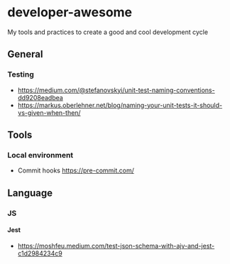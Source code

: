 # developer-awesome
My tools and practices to create a good and cool development cycle

## General
### Testing
* https://medium.com/@stefanovskyi/unit-test-naming-conventions-dd9208eadbea
* https://markus.oberlehner.net/blog/naming-your-unit-tests-it-should-vs-given-when-then/


## Tools

### Local environment
* Commit hooks https://pre-commit.com/


## Language

### JS
#### Jest
* https://moshfeu.medium.com/test-json-schema-with-ajv-and-jest-c1d2984234c9
